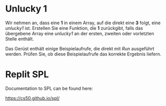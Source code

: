 # Unlucky 1

Wir nehmen an, dass eine **1** in einem Array, auf die direkt eine **3** folgt, eine *unlucky1* ist. Erstellen Sie eine Funktion, die **1** zurückgibt, falls das übergebene Array eine *unlucky1* an der ersten, zweiten oder vorletzten Stelle enthält.

Das Gerüst enthält einige Beispielaufrufe, die direkt mit *Run* ausgeführt werden. Prüfen Sie, ob diese Beispielaufrufe das korrekte Ergebnis liefern.


# Replit SPL

Documentation to SPL can be found here:

https://cs50.github.io/spl/

